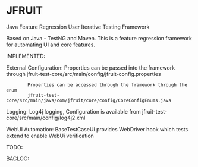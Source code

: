 # JFRUIT
Java Feature Regression User Iterative Testing Framework

Based on Java - TestNG and Maven. This is a feature regression framework for automating UI and core features.

IMPLEMENTED:

External Configuration: Properties can be passed into the framework through 
			jfruit-test-core/src/main/config/jfruit-config.properties
			
			Properties can be accessed through the framework through the enum 
			jfruit-test-core/src/main/java/com/jfruit/core/config/CoreConfigEnums.java

Logging:		Log4j logging, Configuration is available from 
			jfruit-test-core/src/main/config/log4j2.xml
		
WebUI Automation:	BaseTestCaseUi provides WebDriver hook which tests extend to enable WebUi verification 


TODO:


BACLOG:
